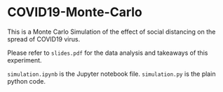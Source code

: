 # COVID19-Monte-Carlo

This is a Monte Carlo Simulation of the effect of social distancing on the spread of COVID19 virus.

Please refer to `slides.pdf` for the data analysis and takeaways of this experiment.

`simulation.ipynb` is the Jupyter notebook file. `simulation.py` is the plain python code. 
